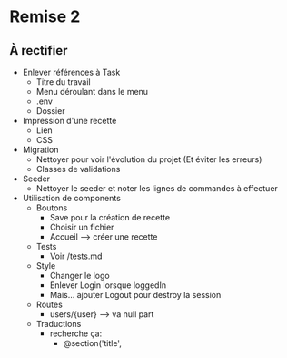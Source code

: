 # Remise 2


## À rectifier

- Enlever références à Task
  - Titre du travail
  - Menu déroulant dans le menu
  - .env
  - Dossier
- Impression d'une recette
  - Lien
  - CSS
- Migration
  - Nettoyer pour voir l'évolution du projet (Et éviter les erreurs)
  - Classes de validations
- Seeder
  - Nettoyer le seeder et noter les lignes de commandes à effectuer
- Utilisation de components
  - Boutons
    - Save pour la création de recette
    - Choisir un fichier
    - Accueil --> créer une recette
  - Tests
    - Voir /tests.md
  - Style
    - Changer le logo
    - Enlever Login lorsque loggedIn 
    - Mais... ajouter Logout pour destroy la session
  - Routes
    - users/{user} --> va null part
  -  Traductions 
     -  recherche ça:
        -  @section('title',